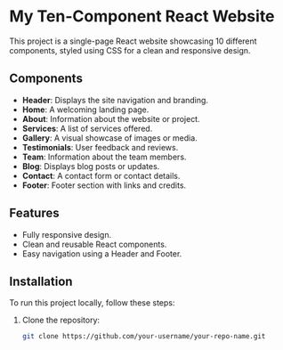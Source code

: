 # My Ten-Component React Website

This project is a single-page React website showcasing 10 different components, styled using CSS for a clean and responsive design.

## Components

- **Header**: Displays the site navigation and branding.
- **Home**: A welcoming landing page.
- **About**: Information about the website or project.
- **Services**: A list of services offered.
- **Gallery**: A visual showcase of images or media.
- **Testimonials**: User feedback and reviews.
- **Team**: Information about the team members.
- **Blog**: Displays blog posts or updates.
- **Contact**: A contact form or contact details.
- **Footer**: Footer section with links and credits.

## Features

- Fully responsive design.
- Clean and reusable React components.
- Easy navigation using a Header and Footer.

## Installation

To run this project locally, follow these steps:

1. Clone the repository:
   ```bash
   git clone https://github.com/your-username/your-repo-name.git
